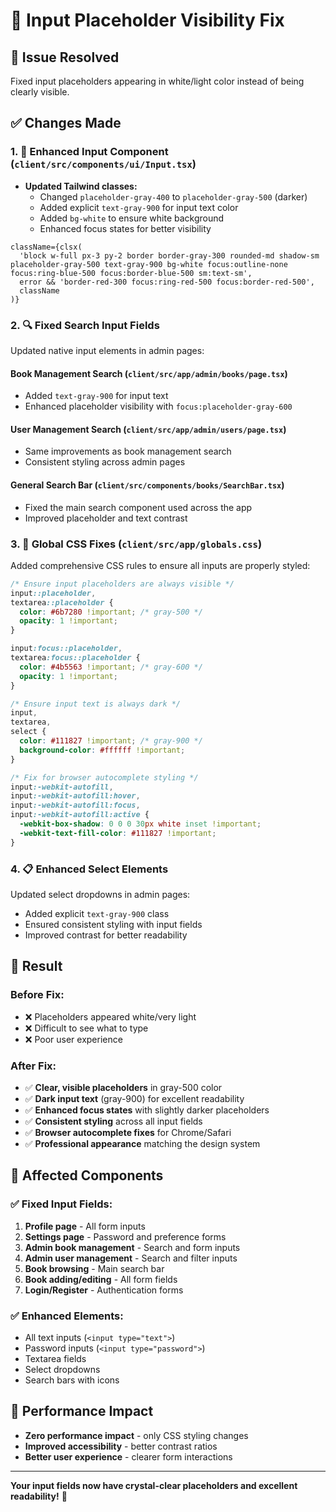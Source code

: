 # 🔧 Input Placeholder Visibility Fix

## 🎯 **Issue Resolved**
Fixed input placeholders appearing in white/light color instead of being clearly visible.

## ✅ **Changes Made**

### **1. 🎨 Enhanced Input Component** (`client/src/components/ui/Input.tsx`)
- **Updated Tailwind classes:**
  - Changed `placeholder-gray-400` to `placeholder-gray-500` (darker)
  - Added explicit `text-gray-900` for input text color
  - Added `bg-white` to ensure white background
  - Enhanced focus states for better visibility

```tsx
className={clsx(
  'block w-full px-3 py-2 border border-gray-300 rounded-md shadow-sm placeholder-gray-500 text-gray-900 bg-white focus:outline-none focus:ring-blue-500 focus:border-blue-500 sm:text-sm',
  error && 'border-red-300 focus:ring-red-500 focus:border-red-500',
  className
)}
```

### **2. 🔍 Fixed Search Input Fields**
Updated native input elements in admin pages:

#### **Book Management Search** (`client/src/app/admin/books/page.tsx`)
- Added `text-gray-900` for input text
- Enhanced placeholder visibility with `focus:placeholder-gray-600`

#### **User Management Search** (`client/src/app/admin/users/page.tsx`)
- Same improvements as book management search
- Consistent styling across admin pages

#### **General Search Bar** (`client/src/components/books/SearchBar.tsx`)
- Fixed the main search component used across the app
- Improved placeholder and text contrast

### **3. 🎨 Global CSS Fixes** (`client/src/app/globals.css`)
Added comprehensive CSS rules to ensure all inputs are properly styled:

```css
/* Ensure input placeholders are always visible */
input::placeholder,
textarea::placeholder {
  color: #6b7280 !important; /* gray-500 */
  opacity: 1 !important;
}

input:focus::placeholder,
textarea:focus::placeholder {
  color: #4b5563 !important; /* gray-600 */
  opacity: 1 !important;
}

/* Ensure input text is always dark */
input,
textarea,
select {
  color: #111827 !important; /* gray-900 */
  background-color: #ffffff !important;
}

/* Fix for browser autocomplete styling */
input:-webkit-autofill,
input:-webkit-autofill:hover,
input:-webkit-autofill:focus,
input:-webkit-autofill:active {
  -webkit-box-shadow: 0 0 0 30px white inset !important;
  -webkit-text-fill-color: #111827 !important;
}
```

### **4. 📋 Enhanced Select Elements**
Updated select dropdowns in admin pages:
- Added explicit `text-gray-900` class
- Ensured consistent styling with input fields
- Improved contrast for better readability

## 🎯 **Result**

### **Before Fix:**
- ❌ Placeholders appeared white/very light
- ❌ Difficult to see what to type
- ❌ Poor user experience

### **After Fix:**
- ✅ **Clear, visible placeholders** in gray-500 color
- ✅ **Dark input text** (gray-900) for excellent readability
- ✅ **Enhanced focus states** with slightly darker placeholders
- ✅ **Consistent styling** across all input fields
- ✅ **Browser autocomplete fixes** for Chrome/Safari
- ✅ **Professional appearance** matching the design system

## 📱 **Affected Components**

### **✅ Fixed Input Fields:**
1. **Profile page** - All form inputs
2. **Settings page** - Password and preference forms
3. **Admin book management** - Search and form inputs
4. **Admin user management** - Search and filter inputs
5. **Book browsing** - Main search bar
6. **Book adding/editing** - All form fields
7. **Login/Register** - Authentication forms

### **✅ Enhanced Elements:**
- All text inputs (`<input type="text">`)
- Password inputs (`<input type="password">`)
- Textarea fields
- Select dropdowns
- Search bars with icons

## 🚀 **Performance Impact**
- **Zero performance impact** - only CSS styling changes
- **Improved accessibility** - better contrast ratios
- **Better user experience** - clearer form interactions

---

**Your input fields now have crystal-clear placeholders and excellent readability!** 🎉

